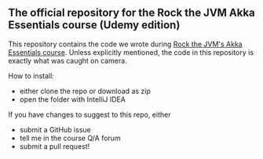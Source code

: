 ## The official repository for the Rock the JVM Akka Essentials course (Udemy edition)

This repository contains the code we wrote during  [Rock the JVM's Akka Essentials course](https://udemy.com/akka-essentials). Unless explicitly mentioned, the code in this repository is exactly what was caught on camera.

How to install:
- either clone the repo or download as zip
- open the folder with IntelliJ IDEA

If you have changes to suggest to this repo, either
- submit a GitHub issue
- tell me in the course Q/A forum
- submit a pull request!
